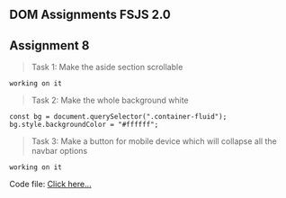 ## DOM Assignments FSJS 2.0

## Assignment 8

>Task 1: Make the aside section scrollable

```
working on it
```

>Task 2: Make the whole background white

```
const bg = document.querySelector(".container-fluid");
bg.style.backgroundColor = "#ffffff";
```

>Task 3: Make a button for mobile device which will collapse all the navbar options

```
working on it
```

Code file: [Click here...](./script.js)